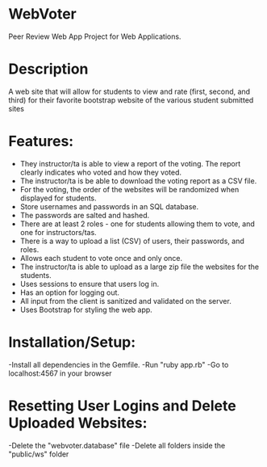 # WebVoter
Peer Review Web App Project for Web Applications. 

# Description
A web site that will allow for students to view and rate (first, second, and third) for their favorite bootstrap website of the various student submitted sites

# Features:
- They instructor/ta is able to view a report of the voting.  The report clearly indicates who voted and how they voted.
- The instructor/ta is be able to download the voting report as a CSV file.
- For the voting, the order of the websites will be randomized when displayed for students.
- Store usernames and passwords in an SQL database.
- The passwords are salted and hashed.
- There are at least 2 roles - one for students allowing them to vote, and one for instructors/tas.
- There is a way to upload a list (CSV) of users, their passwords, and roles.
- Allows each student to vote once and only once.
- The instructor/ta is able to upload as a large zip file the websites for the students.  
- Uses sessions to ensure that users log in.
- Has an option for logging out.
- All input from the client is sanitized and validated on the server. 
- Uses Bootstrap for styling the web app.


# Installation/Setup:
-Install all dependencies in the Gemfile.
-Run "ruby app.rb"
-Go to localhost:4567 in your browser


# Resetting User Logins and Delete Uploaded Websites:
-Delete the "webvoter.database" file
-Delete all folders inside the "public/ws" folder
